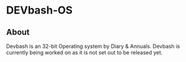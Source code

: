 # DEVbash-OS
## About
Devbash is an 32-bit Operating system by Diary & Annuals.
Devbash is currently being worked on as it is not set out to be released yet.
